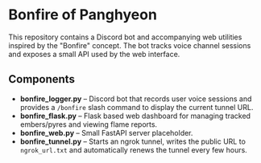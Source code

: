 # Bonfire of Panghyeon

This repository contains a Discord bot and accompanying web utilities inspired by the "Bonfire" concept. The bot tracks voice channel sessions and exposes a small API used by the web interface.

## Components

- **bonfire_logger.py** – Discord bot that records user voice sessions and provides a `/bonfire` slash command to display the current tunnel URL.
- **bonfire_flask.py** – Flask based web dashboard for managing tracked embers/pyres and viewing flame reports.
- **bonfire_web.py** – Small FastAPI server placeholder.
- **bonfire_tunnel.py** – Starts an ngrok tunnel, writes the public URL to `ngrok_url.txt` and automatically renews the tunnel every few hours.

